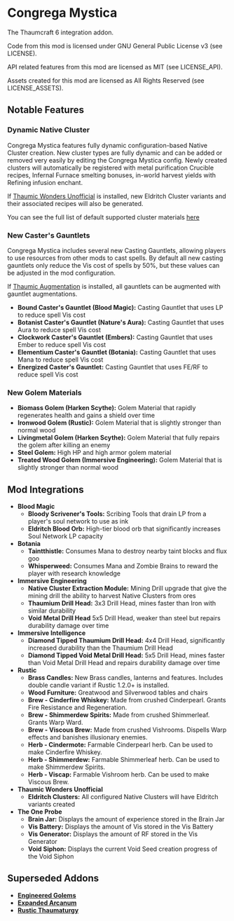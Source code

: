 # Congrega Mystica
The Thaumcraft 6 integration addon.

Code from this mod is licensed under GNU General Public License v3 (see LICENSE).

API related features from this mod are licensed as MIT (see LICENSE_API).

Assets created for this mod are licensed as All Rights Reserved (see LICENSE_ASSETS).

## Notable Features
### Dynamic Native Cluster
Congrega Mystica features fully dynamic configuration-based Native Cluster creation. New cluster types are fully dynamic and can be added or removed very easily by editing the Congrega Mystica config. Newly created clusters will automatically be registered with metal purification Crucible recipes, Infernal Furnace smelting bonuses, in-world harvest yields with Refining infusion enchant. 

If [Thaumic Wonders Unofficial](https://www.curseforge.com/minecraft/mc-mods/thaumic-wonders-unofficial) is installed, new Eldritch Cluster variants and their associated recipes will also be generated.

You can see the full list of default supported cluster materials [here](https://github.com/Elite-Modding-Team/CongregaMystica/blob/main/FEATURES.MD)

### New Caster's Gauntlets
Congrega Mystica includes several new Casting Gauntlets, allowing players to use resources from other mods to cast spells. By default all new casting gauntlets only reduce the Vis cost of spells by 50%, but these values can be adjusted in the mod configuration.

If [Thaumic Augmentation](https://www.curseforge.com/minecraft/mc-mods/thaumic-augmentation) is installed, all gauntlets can be augmented with gauntlet augmentations.

- **Bound Caster's Gauntlet (Blood Magic):** Casting Gauntlet that uses LP to reduce spell Vis cost
- **Botanist Caster's Gauntlet (Nature's Aura):** Casting Gauntlet that uses Aura to reduce spell Vis cost
- **Clockwork Caster's Gauntlet (Embers):** Casting Gauntlet that uses Ember to reduce spell Vis cost
- **Elementium Caster's Gauntlet (Botania):** Casting Gauntlet that uses Mana to reduce spell Vis cost
- **Energized Caster's Gauntlet:** Casting Gauntlet that uses FE/RF to reduce spell Vis cost

### New Golem Materials
- **Biomass Golem (Harken Scythe):** Golem Material that rapidly regenerates health and gains a shield over time
- **Ironwood Golem (Rustic):** Golem Material that is slightly stronger than normal wood
- **Livingmetal Golem (Harken Scythe):** Golem Material that fully repairs the golem after killing an enemy
- **Steel Golem:** High HP and high armor golem material
- **Treated Wood Golem (Immersive Engineering):** Golem Material that is slightly stronger than normal wood

## Mod Integrations
- **Blood Magic**
  - **Bloody Scrivener's Tools:** Scribing Tools that drain LP from a player's soul network to use as ink
  - **Eldritch Blood Orb:** High-tier blood orb that significantly increases Soul Network LP capacity
- **Botania**
  - **Taintthistle:** Consumes Mana to destroy nearby taint blocks and flux goo
  - **Whisperweed:** Consumes Mana and Zombie Brains to reward the player with research knowledge
- **Immersive Engineering**
  - **Native Cluster Extraction Module:** Mining Drill upgrade that give the mining drill the ability to harvest Native Clusters from ores
  - **Thaumium Drill Head:** 3x3 Drill Head, mines faster than Iron with similar durability
  - **Void Metal Drill Head** 5x5 Drill Head, weaker than steel but repairs durability damage over time
- **Immersive Intelligence**
  - **Diamond Tipped Thaumium Drill Head:** 4x4 Drill Head, significantly increased durability than the Thaumium Drill Head
  - **Diamond Tipped Void Metal Drill Head:** 5x5 Drill Head, mines faster than Void Metal Drill Head and repairs durability damage over time
- **Rustic**
  - **Brass Candles:** New Brass candles, lanterns and features. Includes double candle variant if Rustic 1.2.0+ is installed.
  - **Wood Furniture:** Greatwood and Silverwood tables and chairs
  - **Brew - Cinderfire Whiskey:** Made from crushed Cinderpearl. Grants Fire Resistance and Regeneration.
  - **Brew - Shimmerdew Spirits:** Made from crushed Shimmerleaf. Grants Warp Ward.
  - **Brew - Viscous Brew:** Made from crushed Vishrooms. Dispells Warp effects and banishes illusionary enemies.
  - **Herb - Cindermote:** Farmable Cinderpearl herb. Can be used to make Cinderfire Whiskey.
  - **Herb - Shimmerdew:** Farmable Shimmerleaf herb. Can be used to make Shimmerdew Spirits.
  - **Herb - Viscap:** Farmable Vishroom herb. Can be used to make Viscous Brew.
- **Thaumic Wonders Unofficial**
  - **Eldritch Clusters:** All configured Native Clusters will have Eldritch variants created
- **The One Probe**
  - **Brain Jar:** Displays the amount of experience stored in the Brain Jar
  - **Vis Battery:** Displays the amount of Vis stored in the Vis Battery
  - **Vis Generator:** Displays the amount of RF stored in the Vis Generator
  - **Void Siphon:** Displays the current Void Seed creation progress of the Void Siphon

## **Superseded Addons**
- **[Engineered Golems](https://www.curseforge.com/minecraft/mc-mods/engineered-golems)**
- **[Expanded Arcanum](https://www.curseforge.com/minecraft/mc-mods/expanded-arcanum)**
- **[Rustic Thaumaturgy](https://www.curseforge.com/minecraft/mc-mods/rustic-thaumaturgy)**
